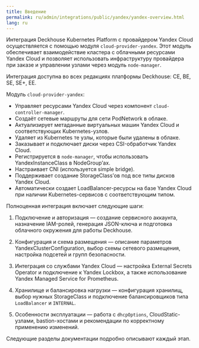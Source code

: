 ```yaml
---
title: Введение
permalink: ru/admin/integrations/public/yandex/yandex-overview.html
lang: ru
---
```


Интеграция Deckhouse Kubernetes Platform с провайдером Yandex Cloud осуществляется с помощью модуля `cloud-provider-yandex`. Этот модуль обеспечивает взаимодействие кластера с облачными ресурсами Yandex Cloud и позволяет использовать инфраструктуру провайдера при заказе и управлении узлами через модуль `node-manager`.

Интеграция доступна во всех редакциях платформы Deckhouse: CE, BE, SE, SE+, EE.

Модуль `cloud-provider-yandex`:

- Управляет ресурсами Yandex Cloud через компонент `cloud-controller-manager`.
- Создаёт сетевые маршруты для сети PodNetwork в облаке.
- Актуализирует метаданные виртуальных машин Yandex Cloud и соответствующих Kubernetes-узлов.
- Удаляет из Kubernetes те узлы, которые были удалены в облаке.
- Заказывает и подключает диски через CSI-обработчик Yandex Cloud.
- Регистрируется в `node-manager`, чтобы использовать YandexInstanceClass в NodeGroup’ах.
- Настраивает CNI (используется simple bridge).
- Поддерживает создание StorageClass’ов под все типы дисков Yandex Cloud.
- Автоматически создает LoadBalancer-ресурсы на базе Yandex Cloud при наличии Kubernetes-сервисов с соответствующим типом.

Полноценная интеграция включает следующие шаги:

1. Подключение и авторизация — создание сервисного аккаунта, назначение IAM-ролей, генерация JSON-ключа и подготовка облачного окружения для работы Deckhouse.

1. Конфигурация и схема размещения — описание параметров YandexClusterConfiguration, выбор схемы сетевого размещения, настройка подсетей и групп безопасности.

1. Интеграция со службами Yandex Cloud — настройка External Secrets Operator и подключение к Yandex Lockbox, а также использование Yandex Managed Service for Prometheus.

1. Хранилище и балансировка нагрузки — конфигурация хранилищ, выбор нужных StorageClass и подключение балансировщиков типа `LoadBalancer` и `INTERNAL`.

1. Особенности эксплуатации — работа с `dhcpOptions`, CloudStatic-узлами, bastion-хостами и рекомендации по корректному применению изменений.

Следующие разделы документации подробно описывают каждый этап.